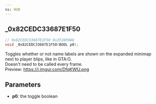 ```yaml
---
ns: HUD
---
```

## _0x82CEDC33687E1F50

```c
// 0x82CEDC33687E1F50 0x2F28F0A6
void _0x82CEDC33687E1F50(BOOL p0);
```
Toggles whether or not name labels are shown on the expanded minimap next to player blips, like in GTA:O.  
Doesn't need to be called every frame.  
Preview: https://i.imgur.com/DfqKWfJ.png


## Parameters
* **p0**: the toggle boolean
